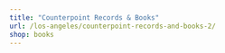 ```yaml
---
title: "Counterpoint Records & Books"
url: /los-angeles/counterpoint-records-and-books-2/
shop: books
---
```

